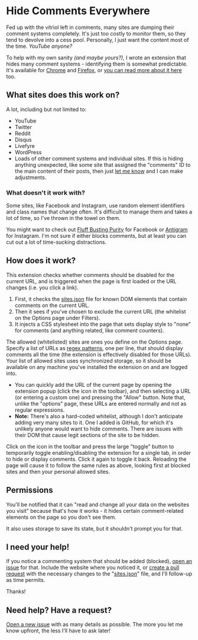 # Hide Comments Everywhere

Fed up with the vitriol left in comments, many sites are dumping their comment systems completely. It's just too costly to monitor them, so they tend to devolve into a cess pool. Personally, I just want the content most of the time. _YouTube anyone?_

To help with my own sanity _(and maybe yours?),_ I wrote an extension that hides many comment systems - identifying them is somewhat predictable. It's available for [Chrome](https://chrome.google.com/webstore/detail/hide-comments/bmhkdngdngchlneelllmdennfpmepbnc) and [Firefox](https://addons.mozilla.org/en-US/firefox/addon/hide-comments-everywhere/), or [you can read more about it here](https://grantwinney.com/hide-comments-everywhere/) too.

## What sites does this work on?

A lot, including but not limited to:

* YouTube
* Twitter
* Reddit
* Disqus
* Livefyre
* WordPress
* Loads of other comment systems and individual sites. If this is hiding anything unexpected, like some site that assigned the "comments" ID to the main content of their posts, then just [let me know](https://github.com/grantwinney/hide-comments-everywhere/issues/new) and I can make adjustments.

### What doesn't it work with?

Some sites, like Facebook and Instagram, use random element identifiers and class names that change often. It's difficult to manage them and takes a lot of time, so I've thrown in the towel on them.

You might want to check out [Fluff Busting Purity](https://chrome.google.com/webstore/detail/fluff-busting-purity/nmkinhboiljjkhaknpaeaicmdjhagpep) for Facebook or [Antigram](https://chrome.google.com/webstore/detail/antigram-explore-blocker/igbheapdmolhhmmklmkfjjjncmhihfjh) for Instagram. I'm not sure if either blocks comments, but at least you can cut out a lot of time-sucking distractions.

## How does it work?

This extension checks whether comments should be disabled for the current URL, and is triggered when the page is first loaded or the URL changes (i.e. you click a link).

1. First, it checks the [sites.json](https://github.com/grantwinney/hide-comments-everywhere/blob/master/sites/sites.json) file for known DOM elements that contain comments on the current URL.
2. Then it sees if you've chosen to exclude the current URL (the whitelist on the Options page under Filters).
3. It injects a CSS stylesheet into the page that sets display style to "none" for comments (and anything related, like comment counters).

The allowed (whitelisted) sites are ones you define on the Options page. Specify a list of URLs as [regex patterns](https://developer.mozilla.org/en-US/docs/Web/JavaScript/Guide/Regular_Expressions), one per line, that should display comments all the time (the extension is effectively disabled for those URLs). Your list of allowed sites uses synchronized storage, so it should be available on any machine you've installed the extension on and are logged into.

- You can quickly add the URL of the current page by opening the extension popup (click the icon in the toolbar), and then selecting a URL (or entering a custom one) and pressing the "Allow" button. Note that, unlike the "options" page, these URLs are entered normally and not as regular expressions.
- **Note:** There's also a hard-coded whitelist, although I don't anticipate adding very many sites to it. One I added is GitHub, for which it's unlikely anyone would want to hide comments. There are issues with their DOM that cause legit sections of the site to be hidden.

Click on the icon in the toolbar and press the large "toggle" button to temporarily toggle enabling/disabling the extension for a single tab, in order to hide or display comments. Click it again to toggle it back. Reloading the page will cause it to follow the same rules as above, looking first at blocked sites and then your personal allowed sites.

## Permissions

You'll be notified that it can "read and change all your data on the websites you visit" because that's how it works - it hides certain comment-related elements on the page so you don't see them.

It also uses storage to save its state, but it shouldn't prompt you for that.

## I need your help!

If you notice a commenting system that should be added (blocked), [open an issue](https://github.com/grantwinney/hide-comments-everywhere/issues/new) for that. Include the website where you noticed it, or [create a pull request](https://github.com/grantwinney/hide-comments-everywhere/pulls) with the necessary changes to the "[sites.json](https://github.com/grantwinney/hide-comments-everywhere/blob/master/sites/sites.json)" file, and I'll follow-up as time permits.

Thanks!

## Need help? Have a request?

[Open a new issue](https://github.com/grantwinney/hide-comments-everywhere/issues/new) with as many details as possible. The more you let me know upfront, the less I'll have to ask later!
